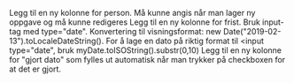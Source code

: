 Legg til en ny kolonne for person. Må kunne angis når man lager ny oppgave og må kunne redigeres
Legg til en ny kolonne for frist. Bruk input-tag med type="date". Konvertering til visningsformat: new Date("2019-02-13").toLocaleDateString().
For å lage en dato på riktig format til <input type="date", bruk myDate.toISOString().substr(0,10)
Legg til en ny kolonne for "gjort dato" som fylles ut automatisk når man trykker på checkboxen for at det er gjort.